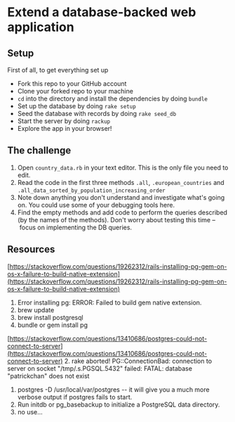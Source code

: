 # Extend a database-backed web application

## Setup

First of all, to get everything set up

- Fork this repo to your GitHub account
- Clone your forked repo to your machine
- `cd` into the directory and install the dependencies by doing `bundle`
- Set up the database by doing `rake setup`
- Seed the database with records by doing `rake seed_db`
- Start the server by doing `rackup`
- Explore the app in your browser!

## The challenge

1. Open `country_data.rb` in your text editor.  This is the only file you need to edit.
2. Read the code in the first three methods `.all`, `.european_countries` and `.all_data_sorted_by_population_increasing_order`
3. Note down anything you don't understand and investigate what's going on.  You could use some of your debugging tools here.
4. Find the empty methods and add code to perform the queries described (by the names of the methods).  Don't worry about testing this time – focus on implementing the DB queries.

## Resources
[https://stackoverflow.com/questions/19262312/rails-installing-pg-gem-on-os-x-failure-to-build-native-extension](https://stackoverflow.com/questions/19262312/rails-installing-pg-gem-on-os-x-failure-to-build-native-extension)
1. Error installing pg:         ERROR: Failed to build gem native extension.
  1. brew update
  2. brew install postgresql
  3. bundle or gem install pg

[https://stackoverflow.com/questions/13410686/postgres-could-not-connect-to-server](https://stackoverflow.com/questions/13410686/postgres-could-not-connect-to-server)
2. rake aborted! PG::ConnectionBad: connection to server on socket "/tmp/.s.PGSQL.5432" failed: FATAL:  database "patrickchan" does not exist
  1. postgres -D /usr/local/var/postgres -- it will give you a much more verbose output if postgres fails to start.
  2. Run initdb or pg_basebackup to initialize a PostgreSQL data directory.
  3. no use...
